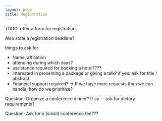 ```yaml
---
layout: page
title: Registration
---
```


TODO: offer a form for registration.

Also state a registration deadline?

things to ask for:

- Name, affiliation
- attending during which days?
- assistance required for booking a hotel????
- interested in presenting a package or giving a talk?
   if yes: ask for title / abstract
- Financial support required?
  -> If we have more requests than we can handle, how do we
      prioritize?


Question: Organize a conference dinner? If so -- ask for dietary requirements?

Question: Ask for a (small) conference fee??? 
